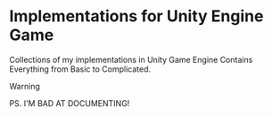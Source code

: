 # Implementations for Unity Engine Game
Collections of my implementations in Unity Game Engine
Contains Everything from Basic to Complicated. 

>[!WARNING]
>PS. I'M BAD AT DOCUMENTING!
